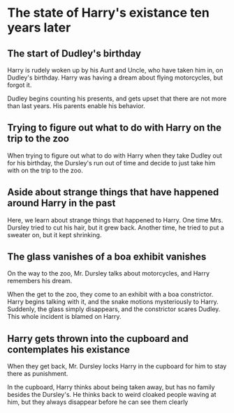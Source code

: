 # The state of Harry's existance ten years later
## The start of Dudley's birthday
Harry is rudely woken up by his Aunt and Uncle, who have taken him in, on
Dudley's birthday. Harry was having a dream about flying motorcycles, but
forgot it.

Dudley begins counting his presents, and gets upset that there are not more
than last years. His parents enable his behavior.

## Trying to figure out what to do with Harry on the trip to the zoo
When trying to figure out what to do with Harry when they take Dudley out for
his birthday, the Dursley's run out of time and decide to just take him with on
the trip to the zoo.

## Aside about strange things that have happened around Harry in the past
Here, we learn about strange things that happened to Harry. One time Mrs.
Dursley tried to cut his hair, but it grew back. Another time, he tried to put
a sweater on, but it kept shrinking.

## The glass vanishes of a boa exhibit vanishes
On the way to the zoo, Mr. Dursley talks about motorcycles, and Harry remembers
his dream.

When the get to the zoo, they come to an exhibit with a boa constrictor. Harry
begins talking with it, and the snake motions mysteriously to Harry. Suddenly,
the glass simply disappears, and the constrictor scares Dudley. This whole
incident is blamed on Harry.

## Harry gets thrown into the cupboard and contemplates his existance
When they get back, Mr. Dursley locks Harry in the cupboard for him to stay
there as punishment.

In the cupboard, Harry thinks about being taken away, but has no family besides
the Dursley's. He thinks back to weird cloaked people waving at him, but they
always disappear before he can see them clearly
